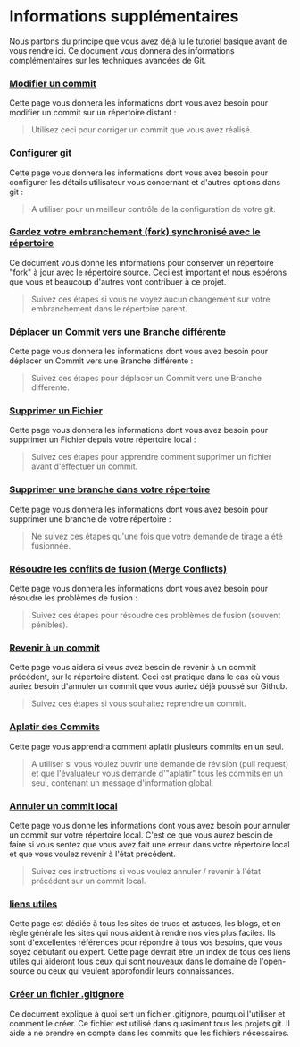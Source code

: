 # Informations supplémentaires
Nous partons du principe que vous avez déjà lu le tutoriel basique avant de vous rendre ici. Ce document vous donnera des informations complémentaires
sur les techniques avancées de Git.

### [Modifier un commit](amending-a-commit.md)
Cette page vous donnera les informations dont vous avez besoin pour modifier un commit sur un répertoire distant :
> Utilisez ceci pour corriger un commit que vous avez réalisé.

### [Configurer git](configuring-git.md)
Cette page vous donnera les informations dont vous avez besoin pour configurer les détails utilisateur vous concernant et d'autres options dans git :
> A utiliser pour un meilleur contrôle de la configuration de votre git.

### [Gardez votre embranchement (fork) synchronisé avec le répertoire](keeping-your-fork-synced-with-this-repository.md)
Ce document vous donne les informations pour conserver un répertoire "fork" à jour avec le répertoire source. Ceci est important et nous espérons que vous et beaucoup d'autres vont contribuer à ce projet.
> Suivez ces étapes si vous ne voyez aucun changement sur votre embranchement dans le répertoire parent.

### [Déplacer un Commit vers une Branche différente](moving-a-commit-to-a-different-branch.md)
Cette page vous donnera les informations dont vous avez besoin pour déplacer un Commit vers une Branche différente :
> Suivez ces étapes pour déplacer un Commit vers une Branche différente.

### [Supprimer un Fichier](removing-a-file.md)
Cette page vous donnera les informations dont vous avez besoin pour supprimer un Fichier depuis votre répertoire local :
> Suivez ces étapes pour apprendre comment supprimer un fichier avant d'effectuer un commit. 

### [Supprimer une branche dans votre répertoire](removing-branch-from-your-repository.md)
Cette page vous donnera les informations dont vous avez besoin pour supprimer une branche de votre répertoire :
> Ne suivez ces étapes qu'une fois que votre demande de tirage a été fusionnée.

### [Résoudre les conflits de fusion (Merge Conflicts)](resolving-merge-conflicts.md)
Cette page vous donnera les informations dont vous avez besoin pour résoudre les problèmes de fusion :
> Suivez ces étapes pour résoudre ces problèmes de fusion (souvent pénibles).

### [Revenir à un commit](reverting-a-commit.md)
Cette page vous aidera si vous avez besoin de revenir à un commit précédent, sur le répertoire distant. Ceci est pratique dans le cas où vous auriez besoin d'annuler un commit que vous auriez déjà poussé sur Github.
> Suivez ces étapes si vous souhaitez reprendre un commit.

### [Aplatir des Commits](squashing-commits.md)
Cette page vous apprendra comment aplatir plusieurs commits en un seul.
> A utiliser si vous voulez ouvrir une demande de révision (pull request) et que l'évaluateur vous demande d'"aplatir" tous les commits en un seul, contenant un message d'information global.

### [Annuler un commit local](undoing-a-commit.md)
Cette page vous donne les informations dont vous avez besoin pour annuler un commit sur votre répertoire local. C'est ce que vous aurez besoin de faire si vous sentez que vous avez fait une erreur dans votre répertoire local et que vous voulez revenir à l'état précédent.
> Suivez ces instructions si vous voulez annuler / revenir à l'état précédent sur un commit local.

### [liens utiles](Useful-links-for-further-learning.md)
Cette page est dédiée à tous les sites de trucs et astuces, les blogs, et en règle générale les sites qui nous aident à rendre nos vies plus faciles. Ils sont d'excellentes références pour répondre à tous vos besoins, que vous soyez débutant ou expert. Cette page devrait être un index de tous ces liens utiles qui aideront tous ceux qui sont nouveaux dans le domaine de l'open-source ou ceux qui veulent approfondir leurs connaissances.

### [Créer un fichier .gitignore](creating-a-gitignore-file.md)
Ce document explique à quoi sert un fichier .gitignore, pourquoi l'utiliser et comment le créer. Ce fichier est utilisé dans quasiment tous les projets git. Il aide à ne prendre en compte dans les commits que les fichiers nécessaires.
